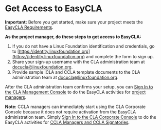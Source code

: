 # Get Access to EasyCLA

**Important:** Before you get started, make sure your project meets the [EasyCLA Requirements](https://app.gitbook.com/@lf-docs-linux-foundation/s/easycla/getting-started/easycla-requirements).

**As the project manager, do these steps to get access to EasyCLA:**

1. If you do not have a Linux Foundation identification and credentials, go to [https://identity.linuxfoundation.org](https://identity.linuxfoundation.org) and complete the form to sign up.
2. Share your sign-up username with the CLA administration team at [docucla@linuxfoundation.org](mailto:docucla@linuxfoundation.org).
3. Provide sample ICLA and CCLA template documents to the CLA administration team at [docucla@linuxfoundation.org](mailto:docucla@linuxfoundation.org).

After the CLA administration team confirms your setup, you can [Sign In to the CLA Management Console](https://app.gitbook.com/@lf-docs-linux-foundation/s/easycla/getting-started/project-managers/sign-in-to-the-cla-management-console) to do the EasyCLA activities for [project managers](https://app.gitbook.com/@lf-docs-linux-foundation/s/easycla/getting-started/project-managers).

**Note:** CCLA managers can immediately start using the CLA Corporate Console because it does not require activation from the EasyCLA administration team. Simply [Sign In to the CLA Corporate Console](https://app.gitbook.com/@lf-docs-linux-foundation/s/easycla/getting-started/ccla-managers-and-ccla-signatories/sign-in-to-the-cla-corporate-console) to do the EasyCLA activities for [CCLA Managers and CCLA Signatories](https://app.gitbook.com/@lf-docs-linux-foundation/s/easycla/getting-started/ccla-managers-and-ccla-signatories).

